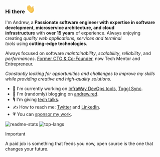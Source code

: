 ### Hi there <img src="https://github.com/maZahaca/maZahaca/blob/main/assets/Hi.gif" width="29px" height="29px">

I'm Andrew, a **Passionate software engineer with expertise in software development, microservice architecture, and cloud infrastructure** with **over 15 years** of experience.
Always enjoying creating *quality web applications, services and terminal tools* using **cutting-edge technologies**.

Always focused on software *maintainability*, *scalability*, *reliability*, and *performances*. [Former CTO & Co-Founder](https://juicyscore.ai/en/),
now Tech Mentor and Entrepreneur.

*Constantly looking for opportunities and challenges to improve my skills while providing creative and high-quality solutions.*

- 🔭 I'm currently working on [InfraWay DevOps tools](https://github.com/infraway), [Toggl Sync](https://github.com/timemate/toggl-sync).
- 📓 I'm (randomly) blogging on [andrew.red](https://andrew.red).
- 🎙 I'm giving [tech talks](https://andrew.red/pages/talks). <!-- - 📫 Sign up to the [Weekly Newsletter](https://www.getrevue.co/profile/mazahaco?via=twitter-profile-webview). -->
- ✍️ How to reach me: [Twitter](https://twitter.com/AndrewRedUK) and [LinkedIn](https://www.linkedin.com/in/andrewred/).
- 💗 You can [sponsor my work](https://github.com/sponsors/maZahaca).

![readme-stats](https://github-readme-stats.vercel.app/api?username=mazahaca&include_all_commits=true&show_icons=true)
![top-langs](https://github-readme-stats.vercel.app/api/top-langs/?username=mazahaca&layout=compact&langs_count=6&hide=css,html,ruby)

> [!IMPORTANT]  
> A paid job is something that feeds you now, open source is the one that changes your future.

<!---
![counter](https://ennwsr206tw332w.m.pipedream.net)
-->
